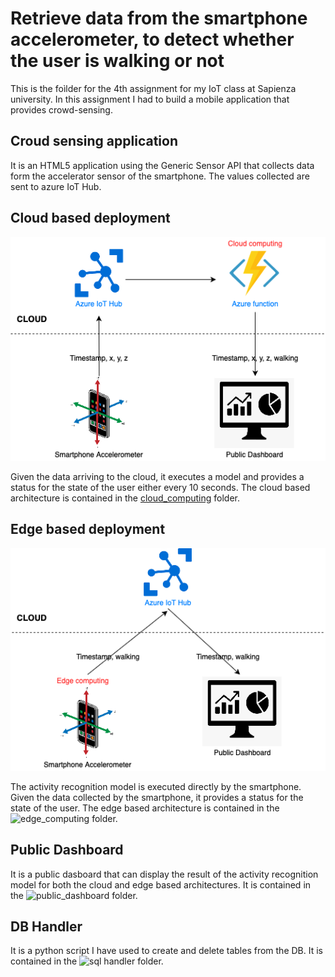 # Retrieve data from the smartphone accelerometer, to detect whether the user is walking or not

This is the foìlder for the 4th assignment for my IoT class at Sapienza university. In this assignment I had to build a mobile application that provides crowd-sensing. 

## Croud sensing application
It is an HTML5 application using the Generic Sensor API that collects data form the accelerator sensor of the smartphone. The values collected are sent to azure IoT Hub.

## Cloud based deployment
![](images/Cloud_infrastructure_diagram.png)

Given the data arriving to the cloud, it executes a model and provides a status for the state of the user either every 10 seconds.
The cloud based architecture is contained in the [cloud_computing](cloud_computing) folder.

## Edge based deployment
![](images/Edge_architecture_diagram.png)

The activity recognition model is executed directly by the smartphone. Given the data collected by the smartphone, it provides a status for the state of the user.
The edge based architecture is contained in the ![edge_computing](edge_computing) folder.

## Public Dashboard
It is a public dasboard that can display the result of the activity recognition model for both the cloud and edge based architectures. It is contained in the ![public_dashboard](dashboard_and_sql_handler/public_dashboard) folder.

## DB Handler
It is a python script I have used to create and delete tables from the DB. It is contained in the ![sql handler](dashboard_and_sql_handler/sql_handler) folder.
